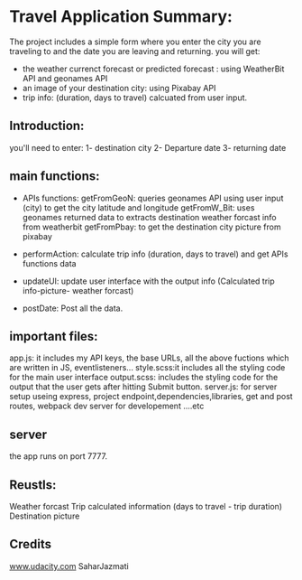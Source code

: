 # Travel Application Summary:

The project includes a simple form where you enter the city you are traveling to and the date you are leaving and returning. 
you will get:
- the weather currenct forecast or predicted forecast : using WeatherBit API and geonames API
- an image of your destination city: using Pixabay API
- trip info: (duration, days to travel) calcuated from user input.


## Introduction:
you'll need to enter:
1- destination city
2- Departure date
3- returning date

## main functions:
- APIs functions:
    getFromGeoN: queries geonames API using user input (city) to get the city latitude and longitude
    getFromW_Bit: uses geonames returned data to extracts destination weather forcast info from weatherbit
    getFromPbay: to get the destination city picture from pixabay

- performAction: calculate trip info (duration, days to travel) and get APIs functions data
- updateUI: update user interface with the output info (Calculated trip info-picture- weather forcast)
- postDate: Post all the data.


##  important files:
app.js: it includes my API keys, the base URLs, all the above fuctions which are written in JS, eventlisteners...
style.scss:it includes all the styling code for the main user interface
output.scss: includes the styling code for the output that the user gets after hitting Submit button.
server.js: for server setup useing express, project endpoint,dependencies,libraries, get and post routes, webpack dev server for developement ....etc

## server
the app runs on port 7777.


## Reustls:
Weather forcast
Trip calculated information (days to travel - trip duration)
Destination picture

## Credits
www.udacity.com
SaharJazmati

